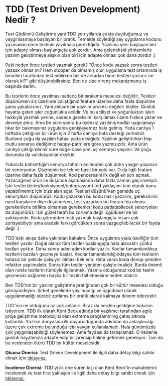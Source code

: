 # TDD (Test Driven Development) Nedir ?
Test Güdümlü Geliştirme yani TDD son yıllarda çokta duyduğumuz ve yaygınlaşmaya başlayan bir pratik. Temelde söylediği şey uygulama kodunu yazmadan önce testinin yazılması gerektiğidir. Yazılıma yeni başlayan biri için adapte olması başlangıçta çok zordur. Ama geleneksel yöntemlerle yazılım geliştirmeye alışkın olan biri için adapte olması çok daha zordur :) 

Peki neden önce testleri yazmak gerek? "Önce kodu yazsak sonra testleri yazsak olmaz mı? Hem stopper da olmamış olur, uygulama test ortamında iş birimleri tarafından test edilirken biz de arkadan birim testleri yazarız ne olacak ki?" gibi düşünebilirsiniz. Ben de size direnç mekanizmanız iş başında derim. 

Bu testlerin önce yazılması sadece bir sıralama meselesi değildir. Testleri düşünürken siz üzerinde çalıştığınız feature üzerine daha fazla düşünme şansı yakalarsınız. Yani alelade bir yazılım prosesi değildir testler. Günlük hayatta gelen işler çoğunlukla acildir. Ve bu aciliyet ve yoğunluktan işleri hakkıyla yazmak yerine, sadece gereksimi karşılamak üzere hızlıca yazar ve devreye alırız. Ama bir süre sonra bu özensiz yazılmış kodlar uygulamayı tıkar bir bakmışsınız uygulama genişleyemez hale gelmiş. Yada canlıya 1 haftada çıktığınız bir ürün için 2 hafta canlıya hata desteği verirsiniz. Bunların çoğu da yazılım hatası yada eksiğidir. Yazılımı geliştirirken hep mutlu senaryo dediğimiz happy-path'lere göre yazmışızdır. Ama ürün canlıya çıktığında bir süre edge-case yani uç senoryo yaşanır. Ve çoğu durumda da validasyonlar eksiktir. 

Yukarıda bahsettiğim senorya tahmin edilenden çok daha yaygın yaşanan bir senoryodur. Çözmenin ise tek ve basit bir yolu var. O da ilgili feature üzerine daha fazla düşünmek. Kod penceresini ilk değil en son açmak. Yazacağımız ürün ile düşünce aşamasında daha fazla zaman geçirmeliyiz. İşte testler(birim/fonksiyonel/entegrasyon) tdd yaklaşımı tam olarak bunu yapabilmemiz için bize alan açar. Testleri düşünürken genelde uç senoryaları düşünürüz. Kodu yazarken bu kodu nasıl yazarım, gereksinimi nasıl karşılarım diye düşünürken, test yazarken bu feature'da olması gerekenlerle birlikte olmaması gerekenleri kodu patlatabilecek senoryoları da düşünürüz. İşin güzel tarafı bu zorlama değil içgüdüsel de bir yaklaşımdır. Kodu görmeden testi yazmak başlangıçta insanı çok zorlayabiliyor ama aradaki farkı gördükten sonra vazgeçilebilecek bir fayda değil :) 

TDD'deki akışa daha yakından bakalım. Önce uygulama yada özelliğin tüm testleri yazılır. Doğal olarak tüm testler başlangıçta hata alacaktır çünkü kodları yoktur. Daha sonra adım adım kodlar yazılır. Kodlar tamamlandıkça testlerin bazıları geçmeye başlar. Kodlar tamamlandığındaysa tüm testlerin hatasız bir şekilde çalışıyor olması beklenir. Hata varsa koda dönüp yeniden refaktor yapılmalıdır. Sonra tüm testler yeniden çalıştırılmalıdır. Burda önemli olan nokta testlerin tümüyle ilgilenmek. Yazmış olduğumuz kod bir testin geçmesini sağlarken başka bir testin fail etmesine neden olabilir.

Ben TDD'nin bir yazılım geliştirme pratiğinden çok bir kültür meselesi olduğu görüşündeyim. Şirket genelinde yayılmadığı ve içgüdüsel olarak uygulanmadığı sürece zorlama bir pratik olarak kalmaya devem edecektir. 

TDD'nin ne olduğunu az çok anladık. Biraz da nerden geldiğine bakalım istiyorum. TDD ilk olarak Kent Beck adında bir yazılımcı tarafından agile proje geliştirme metodoljisi olan extreme programming çatısı altında kullanıldı. Yazılım dünyasına ilk duyurulduğunda adından da anlaşılacağı üzere çok extreme bulunduğu için yaygın kullanılamadı. Hala günümüzde çok yaygınlaşabildiği söylenemez. Ama faydası da tartışılamaz. O nedenle günlük hayatımıza adapte edip bir prensip haline getirmek gerekiyor. Tam da bu nedenden ötürü TDD bir kültür meselesidir. 

**Okuma Önerisi:** Test Driven Development ile ilgili daha detay bilgi sahibi olmak için [tıklayınız.](https://devnot.com/2015/tdd-test-driven-development-gercekten-zor-mu/)

**İnceleme Önerisi:** TDD'yi ilk öne süren kişi olan Kent Beck'in makalelerini incelemek ve test first yaklaşım ile ilgili daha detay bilgi sahibi olmak için [tıklayınız.](https://medium.com/@kentbeck_7670)